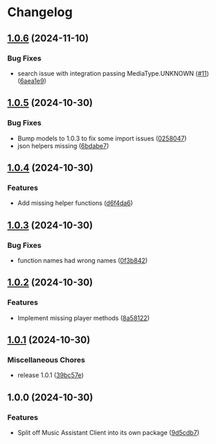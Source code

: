 # Changelog

## [1.0.6](https://github.com/music-assistant/client/compare/v1.0.5...v1.0.6) (2024-11-10)


### Bug Fixes

* search issue with integration passing MediaType.UNKNOWN ([#11](https://github.com/music-assistant/client/issues/11)) ([6aea1e9](https://github.com/music-assistant/client/commit/6aea1e95efdad639b581ec4a439e4a44d088b68d))

## [1.0.5](https://github.com/music-assistant/client/compare/v1.0.4...v1.0.5) (2024-10-30)


### Bug Fixes

* Bump models to 1.0.3 to fix some import issues ([0258047](https://github.com/music-assistant/client/commit/0258047193db78785316cd0b4f2b251c71fab4aa))
* json helpers missing ([6bdabe7](https://github.com/music-assistant/client/commit/6bdabe78f3b16263507f4b75aef0921473fb8d3a))

## [1.0.4](https://github.com/music-assistant/client/compare/v1.0.3...v1.0.4) (2024-10-30)


### Features

* Add missing helper functions ([d6f4da6](https://github.com/music-assistant/client/commit/d6f4da6e78e64351f4967bd7accf145cc491cb65))

## [1.0.3](https://github.com/music-assistant/client/compare/v1.0.2...v1.0.3) (2024-10-30)


### Bug Fixes

* function names had wrong names ([0f3b842](https://github.com/music-assistant/client/commit/0f3b84260ecf57c6eab50e4914f3d485d355c883))

## [1.0.2](https://github.com/music-assistant/client/compare/v1.0.1...v1.0.2) (2024-10-30)


### Features

* Implement missing player methods ([8a58122](https://github.com/music-assistant/client/commit/8a581229568070b7599808868a6bc16e54745c45))

## [1.0.1](https://github.com/music-assistant/client/compare/v1.0.0...v1.0.1) (2024-10-30)


### Miscellaneous Chores

* release 1.0.1 ([39bc57e](https://github.com/music-assistant/client/commit/39bc57eb43f4ec0b8a490263bcdfebaba39dfcbf))

## 1.0.0 (2024-10-30)


### Features

* Split off Music Assistant Client into its own package ([9d5cdb7](https://github.com/music-assistant/client/commit/9d5cdb74d81fc28f570c67db588dfbcfc4cbbc0c))
